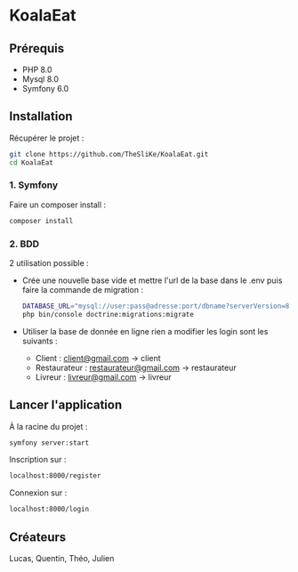 # KoalaEat

## Prérequis

* PHP 8.0
* Mysql 8.0
* Symfony 6.0
 
## Installation

Récupérer le projet :

```bash
git clone https://github.com/TheSliKe/KoalaEat.git
cd KoalaEat
```
### 1. Symfony
Faire un composer install : 

```bash
composer install
```
### 2. BDD

2 utilisation possible :

* Crée une nouvelle base vide et mettre l'url de la base dans le .env puis faire la commande de migration :

  ```bash
  DATABASE_URL="mysql://user:pass@adresse:port/dbname?serverVersion=8.0"
  php bin/console doctrine:migrations:migrate
  ``` 
* Utiliser la base de donnée en ligne rien a modifier les login sont les suivants : 
    * Client : client@gmail.com -> client
    * Restaurateur : restaurateur@gmail.com -> restaurateur
    * Livreur : livreur@gmail.com -> livreur
  

## Lancer l'application

À la racine du projet :

 ```bash
symfony server:start
```

Inscription sur :
```bash
localhost:8000/register
```

Connexion sur :

```bash
localhost:8000/login
```

## Créateurs

Lucas, Quentin, Théo, Julien
